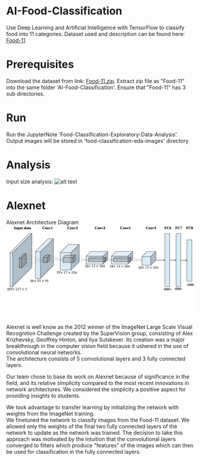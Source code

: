 # AI-Food-Classification
Use Deep Learning and Artificial Intelligence with TensorFlow to classify food into 11 categories. Dataset used and description can be found here:
<a href="https://mmspg.epfl.ch/food-image-datasetsp" target="_blank">Food-11</a>

# Prerequisites
Download the dataset from link: <a href="http://grebvm2.epfl.ch/lin/food/Food-11.zip" target="_blank">Food-11.zip</a>. Extract zip file as "Food-11" into the same folder 'AI-Food-Classification'. Ensure that "Food-11" has 3 sub directories.

# Run
Run the JupyterNote 'Food-Classification-Exploratory-Data-Analysis'. Output images will be stored in 'food-classification-eda-images' directory

# Analysis
Input size analysis: 
![alt text](https://github.com/shbharath/AI-Food-Classification/blob/master/food-classification-eda-images/input_size_exploration.png "Sizing the Image Analysis")

# Alexnet 

Alexnet Architecture Diagram
![alt text](https://github.com/cmwolverton/AI-Food-Classification/blob/master/Alexnet/AlexnetConfiguration.png "Alexnet architecture")

Alexnet is well know as the 2012 winner of the ImageNet Large Scale Visual Recognition Challenge created by 
the SuperVision group, consisting of Alex Krizhevsky, Geoffrey Hinton, and Ilya Sutskever.  Its creation was a 
major breakthrough in the computer vision field because it ushered in the use of convolutional neural networks.  
The architecture consists of 5 convolutional layers and 3 fully connected layers.  

Our team chose to base its work on Alexnet because of significance in the field, and its relative simplicity 
compared to the most recent innovations in network architectures.  We considered the simplicity a positive 
aspect for providing insights to students.

We took advantage to transfer learning by initializing the network with weights from the ImageNet training.  
We finetuned the network to classify images from the Food-11 dataset.  We allowed only the weights of the 
final two fully connected layers of the network to update as the network was trained.  The decision to take
this approach was motivated by the intuition that the convolutional layers converged to filters which produce 
"features" of the images which can then be used for classification in the fully connected layers.
